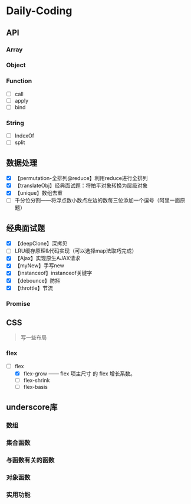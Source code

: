 # Daily-Coding

## API

### Array

### Object

### Function

- [ ] call
- [ ] apply
- [ ] bind

### String

- [ ] IndexOf
- [ ] split

## 数据处理

- [x] 【permutation-全排列@reduce】利用reduce进行全排列
- [x] 【translateObj】经典面试题：将拍平对象转换为层级对象
- [x] 【unique】数组去重
- [ ] 千分位分割——将浮点数小数点左边的数每三位添加一个逗号（阿里一面原题）

## 经典面试题

- [x] 【deepClone】深拷贝
- [ ] LRU缓存原理&代码实现（可以选择map法取巧完成）
- [x] 【Ajax】实现原生AJAX请求
- [x] 【myNew】手写new
- [x] 【instanceof】instanceof关键字
- [x] 【debounce】防抖
- [x] 【throttle】节流

### Promise

## CSS

> 写一些布局

### flex

- [ ] flex
  - [x] flex-grow —— flex 项主尺寸 的 flex 增长系数。
  - [ ] flex-shrink
  - [ ] flex-basis

## underscore库

### 数组

### 集合函数

### 与函数有关的函数

### 对象函数

### 实用功能
